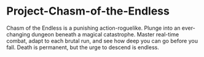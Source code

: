 # Project-Chasm-of-the-Endless
Chasm of the Endless is a punishing action-roguelike. Plunge into an ever-changing dungeon beneath a magical catastrophe. Master real-time combat, adapt to each brutal run, and see how deep you can go before you fall. Death is permanent, but the urge to descend is endless.
